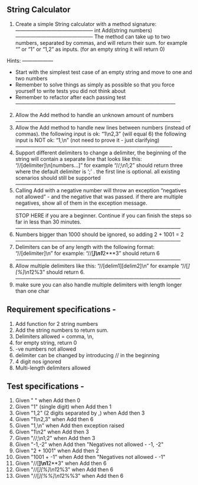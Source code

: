## String Calculator

1. Create a simple String calculator with a method signature:
———————————————
int Add(string numbers)
———————————————
The method can take up to two numbers, separated by commas, and will return their sum. 
for example “” or “1” or “1,2” as inputs.
(for an empty string it will return 0)

Hints:
——————
 - Start with the simplest test case of an empty string and move to one and two numbers
 - Remember to solve things as simply as possible so that you force yourself to write tests you did not think about
 - Remember to refactor after each passing test
———————————————————————————————
2. Allow the Add method to handle an unknown amount of numbers
————————————————————————————————
3. Allow the Add method to handle new lines between numbers (instead of commas).
the following input is ok: “1\n2,3” (will equal 6)
the following input is NOT ok: “1,\n” (not need to prove it - just clarifying)
——————————————————————————————-
4. Support different delimiters
to change a delimiter, the beginning of the string will contain a separate line that looks like this: “//[delimiter]\n[numbers…]” for example “//;\n1;2” should return three where the default delimiter is ‘;’ .
the first line is optional. all existing scenarios should still be supported
————————————————————————————————
5. Calling Add with a negative number will throw an exception “negatives not allowed” - and the negative that was passed. 
if there are multiple negatives, show all of them in the exception message.
————————————————————————————————
STOP HERE if you are a beginner. Continue if you can finish the steps so far in less than 30 minutes.
————————————————————————————————
6. Numbers bigger than 1000 should be ignored, so adding 2 + 1001 = 2
————————————————————————————————
7. Delimiters can be of any length with the following format: “//[delimiter]\n” for example: “//[***]\n1***2***3” should return 6
————————————————————————————————
8. Allow multiple delimiters like this: “//[delim1][delim2]\n” for example “//[*][%]\n1*2%3” should return 6.
————————————————————————————————
9. make sure you can also handle multiple delimiters with length longer than one char

## Requirement specifications -
1. Add function for 2 string numbers
2. Add the string numbers to return sum.
3. Delimiters allowed = comma, \n, 
4. for empty string, return 0
5. -ve numbers not allowed
6. delimiter can be changed by introducing // in the beginning
7. 4 digit nos ignored
8. Multi-length delimiters allowed

## Test specifications - 
1. Given " " when Add then 0
2. Given "1" (single digit) when Add then 1
3. Given "1,2" (2 digits separated by ,) when Add then 3
4. Given "1\n2,3" when Add then 6
5. Given "1,\n" when Add then exception raised
6. Given "1\n2" when Add then 3
7. Given "//;\n1;2" when Add then 3
8. Given "-1,-2" when Add then "Negatives not allowed - -1, -2"
9. Given "2 + 1001" when Add then 2
10. Given "1001 + -1" when Add then "Negatives not allowed - -1"
11. Given "//[**]\n1**2**3" when Add then 6
12. Given "//[*][%]\n1*2%3" when Add then 6
13. Given "//[*][%%]\n1*2%%3" when Add then 6
